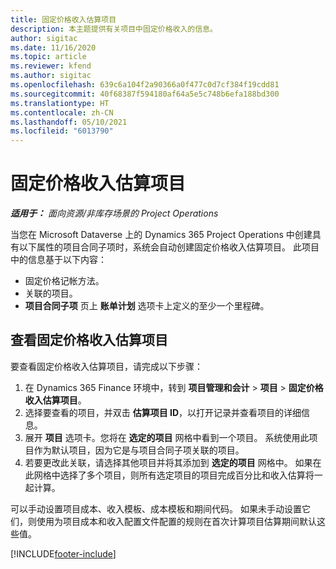 ```yaml
---
title: 固定价格收入估算项目
description: 本主题提供有关项目中固定价格收入的信息。
author: sigitac
ms.date: 11/16/2020
ms.topic: article
ms.reviewer: kfend
ms.author: sigitac
ms.openlocfilehash: 639c6a104f2a90366a0f477c0d7cf384f19cdd81
ms.sourcegitcommit: 40f68387f594180af64a5e5c748b6efa188bd300
ms.translationtype: HT
ms.contentlocale: zh-CN
ms.lasthandoff: 05/10/2021
ms.locfileid: "6013790"
---
```

# <a name="fixed-price-revenue-estimate-projects"></a>固定价格收入估算项目 

_**适用于：** 面向资源/非库存场景的 Project Operations_

当您在 Microsoft Dataverse 上的 Dynamics 365 Project Operations 中创建具有以下属性的项目合同子项时，系统会自动创建固定价格收入估算项目。 此项目中的信息基于以下内容：

  - 固定价格记帐方法。
  - 关联的项目。
  - **项目合同子项** 页上 **账单计划** 选项卡上定义的至少一个里程碑。

## <a name="review-fixed-price-revenue-estimates-projects"></a>查看固定价格收入估算项目
要查看固定价格收入估算项目，请完成以下步骤：

1. 在 Dynamics 365 Finance 环境中，转到 **项目管理和会计** > **项目** > **固定价格收入估算项目**。
2. 选择要查看的项目，并双击 **估算项目 ID**，以打开记录并查看项目的详细信息。
3. 展开 **项目** 选项卡。您将在 **选定的项目** 网格中看到一个项目。 系统使用此项目作为默认项目，因为它是与项目合同子项关联的项目。 
4. 若要更改此关联，请选择其他项目并将其添加到 **选定的项目** 网格中。 如果在此网格中选择了多个项目，则所有选定项目的项目完成百分比和收入估算将一起计算。

  可以手动设置项目成本、收入模板、成本模板和期间代码。 如果未手动设置它们，则使用为项目成本和收入配置文件配置的规则在首次计算项目估算期间默认这些值。



[!INCLUDE[footer-include](../includes/footer-banner.md)]